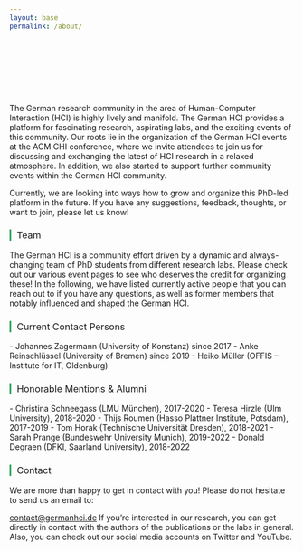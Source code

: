 ```yaml
---
layout: base
permalink: /about/

---
```

<br>
<br>
<br>
<br>
<br>
The German research community in the area of Human-Computer Interaction (HCI) is highly lively and manifold. The German HCI provides a platform for fascinating research, aspirating labs, and the exciting events of this community. Our roots lie in the organization of the German HCI events at the ACM CHI conference, where we invite attendees to join us for discussing and exchanging the latest of HCI research in a relaxed atmosphere. In addition, we also started to support further community events within the German HCI community.

Currently, we are looking into ways how to grow and organize this PhD-led platform in the future. If you have any suggestions, feedback, thoughts, or want to join, please let us know!

<h3 style="font-weight: 400; border-left: 3px solid #36a866; padding-left: 10px;"> Team </h3>
The German HCI is a community effort driven by a dynamic and always-changing team of PhD students from different research labs. Please check out our various event pages to see who deserves the credit for organizing these!
In the following, we have listed currently active people that you can reach out to if you have any questions, as well as former members that notably influenced and shaped the German HCI.

<h3 style="font-weight: 400; border-left: 3px solid #36a866; padding-left: 10px;"> Current Contact Persons </h3>
- Johannes Zagermann (University of Konstanz) since 2017
- Anke Reinschlüssel (University of Bremen) since 2019
- Heiko Müller (OFFIS – Institute for IT, Oldenburg)

<h3 style="font-weight: 400; border-left: 3px solid #36a866; padding-left: 10px;">Honorable Mentions & Alumni</h3>
- Christina Schneegass (LMU München), 2017-2020
- Teresa Hirzle (Ulm University), 2018-2020
- Thijs Roumen (Hasso Plattner Institute, Potsdam), 2017-2019
- Tom Horak (Technische Universität Dresden), 2018-2021
- Sarah Prange (Bundeswehr University Munich), 2019-2022
- Donald Degraen (DFKI, Saarland University), 2018-2022

<h3 style="font-weight: 400; border-left: 3px solid #36a866; padding-left: 10px;"> Contact </h3>
We are more than happy to get in contact with you! Please do not hesitate to send us an email to:

contact@germanhci.de
If you’re interested in our research, you can get directly in contact with the authors of the publications or the labs in general. Also, you can check out our social media accounts on Twitter and YouTube.

